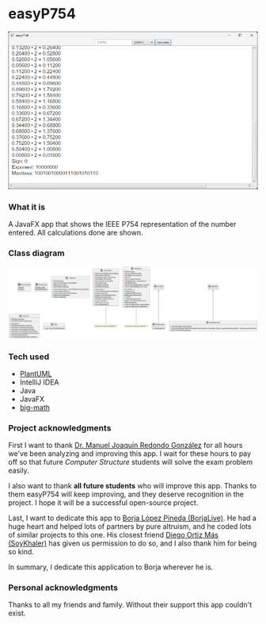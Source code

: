 # easyP754

![easyP754 output for 3.1415](src/main/resources/demo.png)

### What it is

A JavaFX app that shows the IEEE P754 representation of the number entered. All calculations done are shown.

### Class diagram

![Class diagram](src/main/resources/uml.png)

### Tech used

* [PlantUML](https://plantuml.com)
* IntelliJ IDEA
* Java
* JavaFX
* [big-math](https://github.com/eobermuhlner/big-math)

### Project acknowledgments

First I want to
thank [Dr. Manuel Joaquín Redondo González](https://produccioncientifica.uhu.es/investigadores/211190/detalle?lang=en)
for all hours we've been analyzing and improving this app.
I wait for these hours to pay off so that future _Computer Structure_ students will solve the exam problem easily.

I also want to thank **all future students** who will improve this app. Thanks to them easyP754 will keep improving, and
they deserve recognition in the project. I hope it will be a successful open-source project.

Last, I want to dedicate this app to [Borja López Pineda (BorjaLive)](https://github.com/BorjaLive). He had a huge
heart and helped lots of
partners by pure altruism, and he coded lots of similar projects to this one.
His closest friend [Diego Ortiz Más (SoyKhaler)](https://github.com/soykhaler) has given us permission to do so, and I
also thank him for being so
kind.

In summary, I dedicate this application to Borja wherever he is.

### Personal acknowledgments

Thanks to all my friends and family. Without their support this app couldn't exist.
